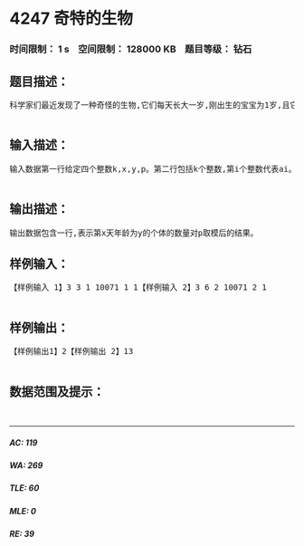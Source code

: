 # 4247 奇特的生物   
### 时间限制： 1 s&nbsp;&nbsp;&nbsp;&nbsp;空间限制： 128000 KB&nbsp;&nbsp;&nbsp;&nbsp;题目等级： 钻石  
## 题目描述：  

<pre>
科学家们最近发现了一种奇怪的生物,它们每天长大一岁,刚出生的宝宝为1岁,且它们的年龄没有上限。已知年龄为1岁,2岁,3岁,……,k岁的个体具有生育能力,当年龄为i的具有生育能力的个体将长大一岁时会生下ai个1岁的幼崽。假设第一天只有一个年龄为1的幼崽,现在科学家们想知道第x天年龄为y的个体有多少,但由于该物种增长速度太快,于是他们将这个任务交给了你。由于这个数可能很大,你需要对p取模。  

</pre>
  
  
## 输入描述：  

<pre>
输入数据第一行给定四个整数k,x,y,p。第二行包括k个整数,第i个整数代表ai。  

</pre>
  
  
## 输出描述：  

<pre>
输出数据包含一行,表示第x天年龄为y的个体的数量对p取模后的结果。
</pre>
  
  
## 样例输入：  

<pre>
【样例输入 1】3 3 1 10071 1 1【样例输入 2】3 6 2 10071 2 1  

</pre>
  
  
## 样例输出：  

<pre>
【样例输出1】2【样例输出 2】13  

</pre>
  
  
## 数据范围及提示：  

<pre>

</pre>
  
  
***  

##### AC: 119  
##### WA: 269  
##### TLE: 60  
##### MLE: 0  
##### RE: 39  
